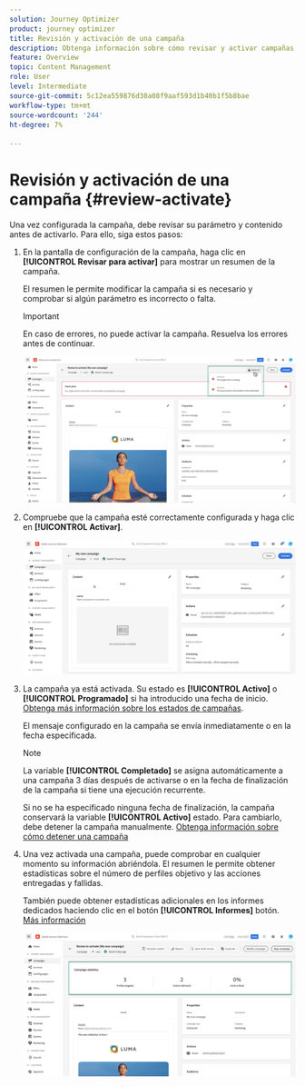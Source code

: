 ```yaml
---
solution: Journey Optimizer
product: journey optimizer
title: Revisión y activación de una campaña
description: Obtenga información sobre cómo revisar y activar campañas en [!DNL Journey Optimizer]
feature: Overview
topic: Content Management
role: User
level: Intermediate
source-git-commit: 5c12ea559876d30a08f9aaf593d1b40b1f5b8bae
workflow-type: tm+mt
source-wordcount: '244'
ht-degree: 7%

---
```


# Revisión y activación de una campaña {#review-activate}

Una vez configurada la campaña, debe revisar su parámetro y contenido antes de activarlo. Para ello, siga estos pasos:

1. En la pantalla de configuración de la campaña, haga clic en **[!UICONTROL Revisar para activar]** para mostrar un resumen de la campaña.

   El resumen le permite modificar la campaña si es necesario y comprobar si algún parámetro es incorrecto o falta.

   >[!IMPORTANT]
   >
   >En caso de errores, no puede activar la campaña. Resuelva los errores antes de continuar.

   ![](assets/create-campaign-alerts.png)

1. Compruebe que la campaña esté correctamente configurada y haga clic en **[!UICONTROL Activar]**.

   ![](assets/create-campaign-review.png)

1. La campaña ya está activada. Su estado es **[!UICONTROL Activo]** o **[!UICONTROL Programado]** si ha introducido una fecha de inicio. [Obtenga más información sobre los estados de campañas](get-started-with-campaigns.md#statuses).

   El mensaje configurado en la campaña se envía inmediatamente o en la fecha especificada.

   >[!NOTE]
   >
   >La variable **[!UICONTROL Completado]** se asigna automáticamente a una campaña 3 días después de activarse o en la fecha de finalización de la campaña si tiene una ejecución recurrente.
   >
   >Si no se ha especificado ninguna fecha de finalización, la campaña conservará la variable **[!UICONTROL Activo]** estado. Para cambiarlo, debe detener la campaña manualmente. [Obtenga información sobre cómo detener una campaña](modify-stop-campaign.md)

1. Una vez activada una campaña, puede comprobar en cualquier momento su información abriéndola. El resumen le permite obtener estadísticas sobre el número de perfiles objetivo y las acciones entregadas y fallidas.

   También puede obtener estadísticas adicionales en los informes dedicados haciendo clic en el botón **[!UICONTROL Informes]** botón. [Más información](../reports/campaign-global-report.md)

   ![](assets/create-campaign-summary.png)
